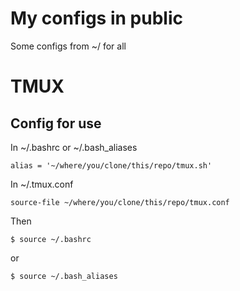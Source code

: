 My configs in public
====================

Some configs from ~/ for all 

TMUX
====

Config for use
--------------

In ~/.bashrc or ~/.bash_aliases

```shell
alias = '~/where/you/clone/this/repo/tmux.sh'
```

In ~/.tmux.conf

```shell
source-file ~/where/you/clone/this/repo/tmux.conf
```

Then

```shell
$ source ~/.bashrc
```

or 

```shell
$ source ~/.bash_aliases
```
